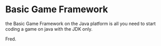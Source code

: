 # Basic Game Framework

the Basic Game Framework on the Java platform is all you need to start coding a game on java with the JDK only.

Fred.
